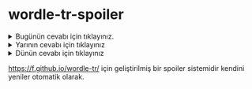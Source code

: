# wordle-tr-spoiler

<details>
  <summary>Bugünün cevabı için tıklayınız.</summary>
  <br>
    <b> sırlı </b>
</details>

<details>
  <summary>Yarının cevabı için tıklayınız</summary>
  <br>
   <b> oylum </b>
</details>

<details>
  <summary>Dünün cevabı için tıklayınız </summary>
  <br>
  <b> sunak </b>
</details>

https://f.github.io/wordle-tr/ için geliştirilmiş bir spoiler sistemidir kendini yeniler otomatik olarak.

